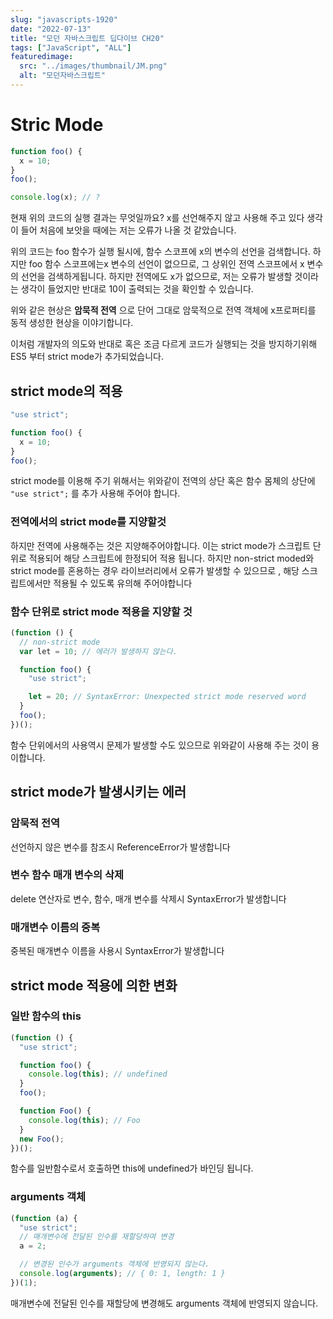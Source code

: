 ```yaml
---
slug: "javascripts-1920"
date: "2022-07-13"
title: "모던 자바스크립트 딥다이브 CH20"
tags: ["JavaScript", "ALL"]
featuredimage:
  src: "../images/thumbnail/JM.png"
  alt: "모던자바스크립트"
---
```


# Stric Mode

```javascript
function foo() {
  x = 10;
}
foo();

console.log(x); // ?
```

현재 위의 코드의 실행 결과는 무엇일까요? x를 선언해주지 않고 사용해 주고 있다 생각이 들어 처음에 보앗을 때에는 저는 오류가 나올 것 같았습니다.

위의 코드는 foo 함수가 실행 될시에, 함수 스코프에 x의 변수의 선언을 검색합니다. 하지만 foo 함수 스코프에는x 변수의 선언이 없으므로, 그 상위인 전역 스코프에서 x 변수의 선언을 검색하게됩니다. 하지만 전역에도 x가 없으므로, 저는 오류가 발생할 것이라는 생각이 들었지만 반대로 10이 출력되는 것을 확인할 수 있습니다.

위와 같은 현상은 **암묵적 전역** 으로 단어 그대로 암묵적으로 전역 객체에 x프로퍼티를 동적 생성한 현상을 이야기합니다.

이처럼 개발자의 의도와 반대로 혹은 조금 다르게 코드가 실행되는 것을 방지하기위해 ES5 부터 strict mode가 추가되었습니다.

## strict mode의 적용

```javascript
"use strict";

function foo() {
  x = 10;
}
foo();
```

strict mode를 이용해 주기 위해서는 위와같이 전역의 상단 혹은 함수 몸체의 상단에 `"use strict";` 를 추가 사용해 주어야 합니다.

### 전역에서의 strict mode를 지양할것

하지만 전역에 사용해주는 것은 지양해주어야합니다.
이는 strict mode가 스크립트 단위로 적용되어 해당 스크립트에 한정되어 적용 됩니다. 하지만 non-strict moded와 strict mode를 혼용하는 경우 라이브러리에서 오류가 발생할 수 있으므로 , 해당 스크립트에서만 적용될 수 있도록 유의해 주어야합니다

### 함수 단위로 strict mode 적용을 지양할 것

```javascript
(function () {
  // non-strict mode
  var lеt = 10; // 에러가 발생하지 않는다.

  function foo() {
    "use strict";

    let = 20; // SyntaxError: Unexpected strict mode reserved word
  }
  foo();
})();
```

함수 단위에서의 사용역시 문제가 발생할 수도 있으므로 위와같이 사용해 주는 것이 용이합니다.

## strict mode가 발생시키는 에러

### 암묵적 전역

선언하지 않은 변수를 참조시 ReferenceError가 발생합니다

### 변수 함수 매개 변수의 삭제

delete 연산자로 변수, 함수, 매개 변수를 삭제시 SyntaxError가 발생합니다

### 매개변수 이름의 중복

중복된 매개변수 이름을 사용시 SyntaxError가 발생합니다

## strict mode 적용에 의한 변화

### 일반 함수의 this

```javascript
(function () {
  "use strict";

  function foo() {
    console.log(this); // undefined
  }
  foo();

  function Foo() {
    console.log(this); // Foo
  }
  new Foo();
})();
```

함수를 일반함수로서 호출하면 this에 undefined가 바인딩 됩니다.

### arguments 객체

```javascript
(function (a) {
  "use strict";
  // 매개변수에 전달된 인수를 재할당하여 변경
  a = 2;

  // 변경된 인수가 arguments 객체에 반영되지 않는다.
  console.log(arguments); // { 0: 1, length: 1 }
})(1);
```

매개변수에 전달된 인수를 재할당에 변경해도 arguments 객체에 반영되지 않습니다.

